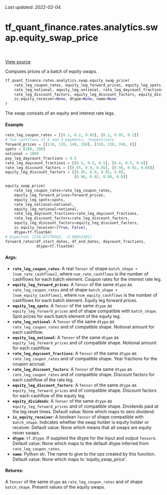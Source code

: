 <!--
This file is generated by a tool. Do not edit directly.
For open-source contributions the docs will be updated automatically.
-->

*Last updated: 2022-02-04.*

<div itemscope itemtype="http://developers.google.com/ReferenceObject">
<meta itemprop="name" content="tf_quant_finance.rates.analytics.swap.equity_swap_price" />
<meta itemprop="path" content="Stable" />
</div>

# tf_quant_finance.rates.analytics.swap.equity_swap_price

<!-- Insert buttons and diff -->

<table class="tfo-notebook-buttons tfo-api" align="left">
</table>

<a target="_blank" href="https://github.com/google/tf-quant-finance/blob/master/tf_quant_finance/rates/analytics/swap.py">View source</a>



Computes prices of a batch of equity swaps.

```python
tf_quant_finance.rates.analytics.swap.equity_swap_price(
    rate_leg_coupon_rates, equity_leg_forward_prices, equity_leg_spots,
    rate_leg_notional, equity_leg_notional, rate_leg_daycount_fractions,
    rate_leg_discount_factors, equity_leg_discount_factors, equity_dividends=None,
    is_equity_receiver=None, dtype=None, name=None
)
```



<!-- Placeholder for "Used in" -->

The swap consists of an equity and interest rate legs.

#### Example
```python
rate_leg_coupon_rates = [[0.1, 0.2, 0.05], [0.1, 0.05, 0.2]]
# Two cashflows of 4 and 3 payments, respectively
forward_prices = [[110, 120, 140, 150], [210, 220, 240, 0]]
spots = [100, 200]
notional = 1000
pay_leg_daycount_fractions = 0.5
rate_leg_daycount_fractions = [[0.5, 0.5, 0.5], [0.4, 0.5, 0.6]]
rate_leg_discount_factors = [[0.95, 0.9, 0.85], [0.98, 0.92, 0.88]]
equity_leg_discount_factors = [[0.95, 0.9, 0.85, 0.8],
                               [0.98, 0.92, 0.88, 0.0]]

equity_swap_price(
    rate_leg_coupon_rates=rate_leg_coupon_rates,
    equity_leg_forward_prices=forward_prices,
    equity_leg_spots=spots,
    rate_leg_notional=notional,
    equity_leg_notional=notional,
    rate_leg_daycount_fractions=rate_leg_daycount_fractions,
    rate_leg_discount_factors=rate_leg_discount_factors,
    equity_leg_discount_factors=equity_leg_discount_factors,
    is_equity_receiver=[True, False],
    dtype=tf.float64)
# Expected: [216.87770563, -5.00952381]
forward_rates(df_start_dates, df_end_dates, daycount_fractions,
              dtype=tf.float64)
```

#### Args:


* <b>`rate_leg_coupon_rates`</b>: A real `Tensor` of shape
  `batch_shape + [num_rate_cashflows]`, where `num_rate_cashflows` is the
  number of cashflows for each batch element. Coupon rates for the
  interest rate leg.
* <b>`equity_leg_forward_prices`</b>: A `Tensor` of the same `dtype` as
  `rate_leg_coupon_rates` and of shape
  `batch_shape + [num_equity_cashflows]`, where `num_equity_cashflows` is
  the number of cashflows for each batch element. Equity leg forward
  prices.
* <b>`equity_leg_spots`</b>: A `Tensor` of the same `dtype` as
  `equity_leg_forward_prices` and of shape compatible with `batch_shape`.
  Spot prices for each batch element of the equity leg.
* <b>`rate_leg_notional`</b>: A `Tensor` of the same `dtype` as `rate_leg_coupon_rates`
  and of compatible shape. Notional amount for each cashflow.
* <b>`equity_leg_notional`</b>: A `Tensor` of the same `dtype` as
  `equity_leg_forward_prices` and of compatible shape.  Notional amount for
  each cashflow.
* <b>`rate_leg_daycount_fractions`</b>: A `Tensor` of the same `dtype` as
  `rate_leg_coupon_rates` and of compatible shape.  Year fractions for the
  coupon accrual.
* <b>`rate_leg_discount_factors`</b>: A `Tensor` of the same `dtype` as
  `rate_leg_coupon_rates` and of compatible shape. Discount factors for each
  cashflow of the rate leg.
* <b>`equity_leg_discount_factors`</b>: A `Tensor` of the same `dtype` as
  `equity_leg_forward_prices` and of compatible shape. Discount factors for
  each cashflow of the equity leg.
* <b>`equity_dividends`</b>: A `Tensor` of the same `dtype` as
  `equity_leg_forward_prices` and of compatible shape. Dividends paid at the
  leg reset times.
  Default value: None which maps to zero dividend.
* <b>`is_equity_receiver`</b>: A boolean `Tensor` of shape compatible with
  `batch_shape`. Indicates whether the swap holder is equity holder or
  receiver.
  Default value: None which means that all swaps are equity reiver swaps.
* <b>`dtype`</b>: `tf.Dtype`. If supplied the dtype for the input and output `Tensor`s.
  Default value: None which maps to the default dtype inferred from
  `rate_leg_coupon_rates`.
* <b>`name`</b>: Python str. The name to give to the ops created by this function.
  Default value: None which maps to 'equity_swap_price'.


#### Returns:

A `Tensor` of the same `dtype` as `rate_leg_coupon_rates` and of shape
`batch_shape`. Present values of the equity swaps.
